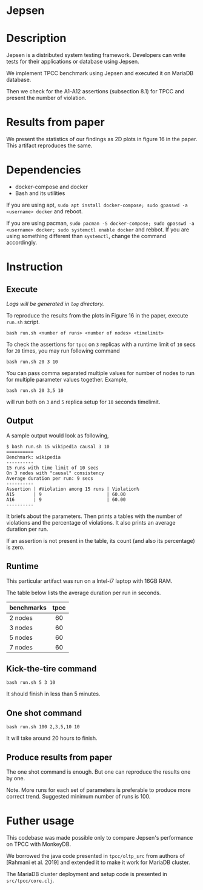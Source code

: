 Jepsen
======

# Description
Jepsen is a distributed system testing framework.
Developers can write tests for their applications or database using Jepsen.

We implement TPCC benchmark using Jepsen and executed it on MariaDB database.

Then we check for the A1-A12 assertions (subsection 8.1) for TPCC and present the number of violation.

# Results from paper
We present the statistics of our findings as 2D plots in figure 16 in the paper. This artifact reproduces the same.

# Dependencies
- docker-compose and docker
- Bash and its utilities

If you are using apt, `sudo apt install docker-compose; sudo gpasswd -a <username> docker` and reboot.

If you are using pacman, `sudo pacman -S docker-compose; sudo gpasswd -a <username> docker; sudo systemctl enable docker` and rebbot.
If you are using something different than `systemctl`, change the command accordingly.

# Instruction

## Execute

_Logs will be generated in `log` directory._

To reproduce the results from the plots in Figure 16 in the paper, execute `run.sh` script.

`bash run.sh <number of runs> <number of nodes> <timelimit>`

To check the assertions for `tpcc` on `3` replicas with a runtime limit of `10` secs for `20` times, you may run following command

`bash run.sh 20 3 10`

You can pass comma separated multiple values for number of nodes to run for multiple parameter values together. Example,

`bash run.sh 20 3,5 10`

will run both on `3` and `5` replica setup for `10` seconds timelimit.

## Output

A sample output would look as following,

```
$ bash run.sh 15 wikipedia causal 3 10
==========
Benchmark: wikipedia
----------
15 runs with time limit of 10 secs
On 3 nodes with "causal" consistency
Average duration per run: 9 secs
----------
Assertion | #Violation among 15 runs | Violation%
A15       | 9                        | 60.00
A16       | 9                        | 60.00
----------
```

It briefs about the parameters. Then prints a tables with the number of violations and the percentage of violations.
It also prints an average duration per run.

If an assertion is not present in the table, its count (and also its percentage) is zero.

## Runtime
This particular artifact was run on a Intel-i7 laptop with 16GB RAM.



The table below lists the average duration per run in seconds.

| benchmarks | tpcc |
|-|:-:|
| 2 nodes | 60 |
| 3 nodes | 60 |
| 5 nodes | 60 |
| 7 nodes | 60 |

## Kick-the-tire command

```
bash run.sh 5 3 10
```

It should finish in less than 5 minutes.

## One shot command

```
bash run.sh 100 2,3,5,10 10
```

It will take around 20 hours to finish.

## Produce results from paper

The one shot command is enough. But one can reproduce the results one by one.

Note. More runs for each set of parameters is preferable to produce more correct trend. Suggested minimum number of runs is 100.

# Futher usage

This codebase was made possible only to compare Jepsen's performance on TPCC with MonkeyDB.

We borrowed the java code presented in `tpcc/oltp_src` from authors of [Rahmani et al. 2019] and extended it to make it work for MariaDB cluster.

The MariaDB cluster deployment and setup code is presented in `src/tpcc/core.clj`.